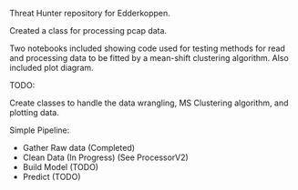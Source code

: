 Threat Hunter repository for Edderkoppen. 


Created a class for processing pcap data.

Two notebooks included showing code used for testing methods for read and processing data to be fitted by a mean-shift clustering algorithm. Also included plot diagram.

TODO:

Create classes to handle the data wrangling, MS Clustering algorithm, and plotting data.

Simple Pipeline:

- Gather Raw data (Completed)
- Clean Data (In Progress) (See ProcessorV2)
- Build Model (TODO)
- Predict (TODO)
